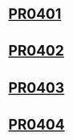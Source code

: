 # [PR0401](PythonBasico.html)
# [PR0402](cadenas.html)
# [PR0403](listas.html)
# [PR0404](ProgramacionFuncional.html)


